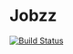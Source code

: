 # Jobzz
[![Build Status](https://travis-ci.org/Daniel194/Jobzz.svg?branch=master)](https://travis-ci.org/Daniel194/Jobzz)
